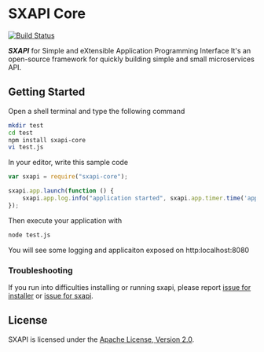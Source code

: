 SXAPI Core
==========

[![Build Status](https://travis-ci.org/startxfr/sxapi-core.svg?branch=testing)](https://travis-ci.org/startxfr/sxapi-core)

***SXAPI*** for Simple and eXtensible Application Programming Interface 
It's an open-source framework for quickly building simple and small microservices API.


Getting Started
---------------

Open a shell terminal and type the following command
```bash
mkdir test
cd test
npm install sxapi-core
vi test.js
```

In your editor, write this sample code
```javascript
var sxapi = require("sxapi-core");

sxapi.app.launch(function () {
    sxapi.app.log.info("application started", sxapi.app.timer.time('app'));
});
```

Then execute your application with
```bash
node test.js
```

You will see some logging and applicaiton exposed on http:localhost:8080


### Troubleshooting

If you run into difficulties installing or running sxapi, please report [issue for installer](https://github.com/startxfr/sxapi-installer/issues/new) or  [issue for sxapi](https://github.com/startxfr/sxapi-core/issues/new).

License
-------

SXAPI is licensed under the [Apache License, Version 2.0](http://www.apache.org/licenses/).